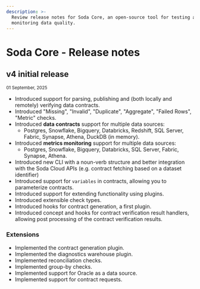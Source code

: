```yaml
---
description: >-
  Review release notes for Soda Core, an open-source tool for testing and
  monitoring data quality.
---
```


# Soda Core - Release notes

## v4 initial release

<sup>01 September, 2025</sup>

* Introduced support for parsing, publishing and (both locally and remotely) verifying data contracts.
* Introduced "Missing", "Invalid", "Duplicate", "Aggregate", "Failed Rows", "Metric" checks.
* Introduced **data contracts** support for multiple data sources:
  * Postgres, Snowflake, Bigquery, Databricks, Redshift, SQL Server, Fabric, Synapse, Athena, DuckDB (in memory).
* Introduced **metrics monitoring** support for multiple data sources:
  * Postgres, Snowflake, Bigquery, Databricks, SQL Server, Fabric, Synapse, Athena.
* Introduced new CLI with a noun-verb structure and better integration with the Soda Cloud APIs (e.g. contract fetching based on a dataset identifier)
* Introduced support for `variables` in contracts, allowing you to parameterize contracts.
* Introduced support for extending functionality using plugins.
* Introduced extensible check types.
* Introduced hooks for contract generation, a first plugin.
* Introduced concept and hooks for contract verification result handlers, allowing post processing of the contract verification results.

### Extensions

* Implemented the contract generation plugin.
* Implemented the diagnostics warehouse plugin.
* Implemented reconciliation checks.
* Implemented group-by checks.
* Implemented support for Oracle as a data source.
* Implemented support for contract requests.
